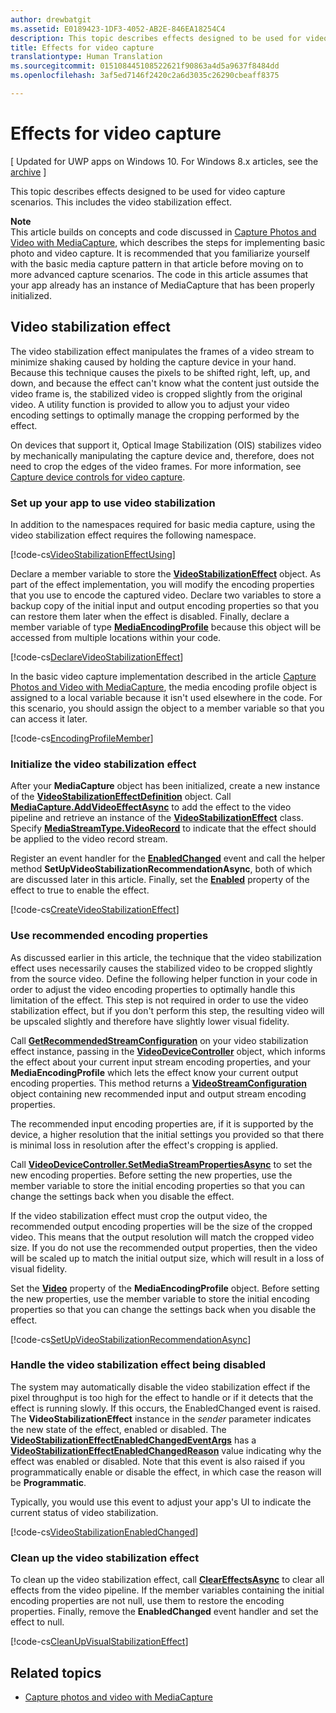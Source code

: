 ```yaml
---
author: drewbatgit
ms.assetid: E0189423-1DF3-4052-AB2E-846EA18254C4
description: This topic describes effects designed to be used for video capture scenarios. This includes the video stabilization effect.
title: Effects for video capture
translationtype: Human Translation
ms.sourcegitcommit: 015108445108522621f90863a4d5a9637f8484dd
ms.openlocfilehash: 3af5ed7146f2420c2a6d3035c26290cbeaff8375

---
```


# Effects for video capture

\[ Updated for UWP apps on Windows 10. For Windows 8.x articles, see the [archive](http://go.microsoft.com/fwlink/p/?linkid=619132) \]

This topic describes effects designed to be used for video capture scenarios. This includes the video stabilization effect.

**Note**  
This article builds on concepts and code discussed in [Capture Photos and Video with MediaCapture](capture-photos-and-video-with-mediacapture.md), which describes the steps for implementing basic photo and video capture. It is recommended that you familiarize yourself with the basic media capture pattern in that article before moving on to more advanced capture scenarios. The code in this article assumes that your app already has an instance of MediaCapture that has been properly initialized.

## Video stabilization effect

The video stabilization effect manipulates the frames of a video stream to minimize shaking caused by holding the capture device in your hand. Because this technique causes the pixels to be shifted right, left, up, and down, and because the effect can't know what the content just outside the video frame is, the stabilized video is cropped slightly from the original video. A utility function is provided to allow you to adjust your video encoding settings to optimally manage the cropping performed by the effect.

On devices that support it, Optical Image Stabilization (OIS) stabilizes video by mechanically manipulating the capture device and, therefore, does not need to crop the edges of the video frames. For more information, see [Capture device controls for video capture](capture-device-controls-for-video-capture.md).

### Set up your app to use video stabilization

In addition to the namespaces required for basic media capture, using the video stabilization effect requires the following namespace.

[!code-cs[VideoStabilizationEffectUsing](./code/BasicMediaCaptureWin10/cs/MainPage.xaml.cs#SnippetVideoStabilizationEffectUsing)]

Declare a member variable to store the [**VideoStabilizationEffect**](https://msdn.microsoft.com/library/windows/apps/dn926760) object. As part of the effect implementation, you will modify the encoding properties that you use to encode the captured video. Declare two variables to store a backup copy of the initial input and output encoding properties so that you can restore them later when the effect is disabled. Finally, declare a member variable of type [**MediaEncodingProfile**](https://msdn.microsoft.com/library/windows/apps/hh701026) because this object will be accessed from multiple locations within your code.

[!code-cs[DeclareVideoStabilizationEffect](./code/BasicMediaCaptureWin10/cs/MainPage.xaml.cs#SnippetDeclareVideoStabilizationEffect)]

In the basic video capture implementation described in the article [Capture Photos and Video with MediaCapture](capture-photos-and-video-with-mediacapture.md), the media encoding profile object is assigned to a local variable because it isn't used elsewhere in the code. For this scenario, you should assign the object to a member variable so that you can access it later.

[!code-cs[EncodingProfileMember](./code/BasicMediaCaptureWin10/cs/MainPage.xaml.cs#SnippetEncodingProfileMember)]

### Initialize the video stabilization effect

After your **MediaCapture** object has been initialized, create a new instance of the [**VideoStabilizationEffectDefinition**](https://msdn.microsoft.com/library/windows/apps/dn926762) object. Call [**MediaCapture.AddVideoEffectAsync**](https://msdn.microsoft.com/library/windows/apps/dn878035) to add the effect to the video pipeline and retrieve an instance of the [**VideoStabilizationEffect**](https://msdn.microsoft.com/library/windows/apps/dn926760) class. Specify [**MediaStreamType.VideoRecord**](https://msdn.microsoft.com/library/windows/apps/br226640) to indicate that the effect should be applied to the video record stream.

Register an event handler for the [**EnabledChanged**](https://msdn.microsoft.com/library/windows/apps/dn948982) event and call the helper method **SetUpVideoStabilizationRecommendationAsync**, both of which are discussed later in this article. Finally, set the [**Enabled**](https://msdn.microsoft.com/library/windows/apps/dn926775) property of the effect to true to enable the effect.

[!code-cs[CreateVideoStabilizationEffect](./code/BasicMediaCaptureWin10/cs/MainPage.xaml.cs#SnippetCreateVideoStabilizationEffect)]

### Use recommended encoding properties

As discussed earlier in this article, the technique that the video stabilization effect uses necessarily causes the stabilized video to be cropped slightly from the source video. Define the following helper function in your code in order to adjust the video encoding properties to optimally handle this limitation of the effect. This step is not required in order to use the video stabilization effect, but if you don't perform this step, the resulting video will be upscaled slightly and therefore have slightly lower visual fidelity.

Call [**GetRecommendedStreamConfiguration**](https://msdn.microsoft.com/library/windows/apps/dn948983) on your video stabilization effect instance, passing in the [**VideoDeviceController**](https://msdn.microsoft.com/library/windows/apps/br226825) object, which informs the effect about your current input stream encoding properties, and your **MediaEncodingProfile** which lets the effect know your current output encoding properties. This method returns a [**VideoStreamConfiguration**](https://msdn.microsoft.com/library/windows/apps/dn926727) object containing new recommended input and output stream encoding properties.

The recommended input encoding properties are, if it is supported by the device, a higher resolution that the initial settings you provided so that there is minimal loss in resolution after the effect's cropping is applied.

Call [**VideoDeviceController.SetMediaStreamPropertiesAsync**](https://msdn.microsoft.com/library/windows/apps/hh700895) to set the new encoding properties. Before setting the new properties, use the member variable to store the initial encoding properties so that you can change the settings back when you disable the effect.

If the video stabilization effect must crop the output video, the recommended output encoding properties will be the size of the cropped video. This means that the output resolution will match the cropped video size. If you do not use the recommended output properties, then the video will be scaled up to match the initial output size, which will result in a loss of visual fidelity.

Set the [**Video**](https://msdn.microsoft.com/library/windows/apps/hh701124) property of the **MediaEncodingProfile** object. Before setting the new properties, use the member variable to store the initial encoding properties so that you can change the settings back when you disable the effect.

[!code-cs[SetUpVideoStabilizationRecommendationAsync](./code/BasicMediaCaptureWin10/cs/MainPage.xaml.cs#SnippetSetUpVideoStabilizationRecommendationAsync)]

### Handle the video stabilization effect being disabled

The system may automatically disable the video stabilization effect if the pixel throughput is too high for the effect to handle or if it detects that the effect is running slowly. If this occurs, the EnabledChanged event is raised. The **VideoStabilizationEffect** instance in the *sender* parameter indicates the new state of the effect, enabled or disabled. The [**VideoStabilizationEffectEnabledChangedEventArgs**](https://msdn.microsoft.com/library/windows/apps/dn948979) has a [**VideoStabilizationEffectEnabledChangedReason**](https://msdn.microsoft.com/library/windows/apps/dn948981) value indicating why the effect was enabled or disabled. Note that this event is also raised if you programmatically enable or disable the effect, in which case the reason will be **Programmatic**.

Typically, you would use this event to adjust your app's UI to indicate the current status of video stabilization.

[!code-cs[VideoStabilizationEnabledChanged](./code/BasicMediaCaptureWin10/cs/MainPage.xaml.cs#SnippetVideoStabilizationEnabledChanged)]

### Clean up the video stabilization effect

To clean up the video stabilization effect, call [**ClearEffectsAsync**](https://msdn.microsoft.com/library/windows/apps/br226592) to clear all effects from the video pipeline. If the member variables containing the initial encoding properties are not null, use them to restore the encoding properties. Finally, remove the **EnabledChanged** event handler and set the effect to null.

[!code-cs[CleanUpVisualStabilizationEffect](./code/BasicMediaCaptureWin10/cs/MainPage.xaml.cs#SnippetCleanUpVisualStabilizationEffect)]

## Related topics

* [Capture photos and video with MediaCapture](capture-photos-and-video-with-mediacapture.md)
 

 







<!--HONumber=Jul16_HO3-->


